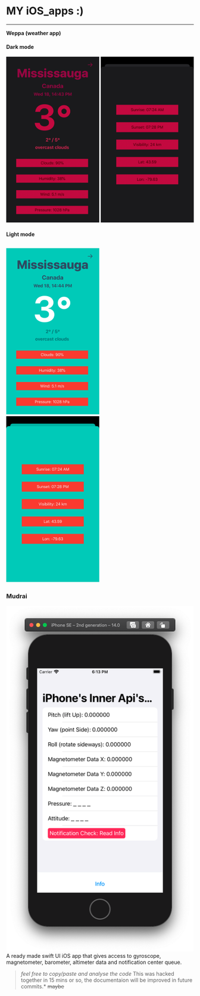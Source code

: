 # MY iOS_apps :)
---
**Weppa (weather app)**

#### Dark mode </br>
<img src="https://raw.githubusercontent.com/Aayush9029/iOS_apps/master/image/01.PNG" width="250">         <img src="https://raw.githubusercontent.com/Aayush9029/iOS_apps/master/image/02.PNG" width="250"></br>


#### Light mode </br>
<img src="https://raw.githubusercontent.com/Aayush9029/iOS_apps/master/image/03.PNG" width="250">          <img src="https://raw.githubusercontent.com/Aayush9029/iOS_apps/master/image/04.PNG" width="250">
---

### Mudrai </br>
<img src="https://raw.githubusercontent.com/Aayush9029/iOS_apps/master/mudrai.png" width="550">
A ready made swift UI iOS app that gives access to gyroscope, magnetometer, barometer, altimeter data and notification center queue.

> *feel free to copy/paste and analyse the code* 
> This was hacked together in 15 mins or so, the documentaion will be improved in future commits.* ~~maybe~~
